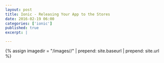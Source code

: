 ```yaml
---
layout: post
title: Ionic - Releasing Your App to the Stores
date: 2016-02-19 06:00
categories: ['ionic']
published: true
excerpt: |

---
```


{% assign imagedir = "/images//" | prepend: site.baseurl | prepend: site.url %}


